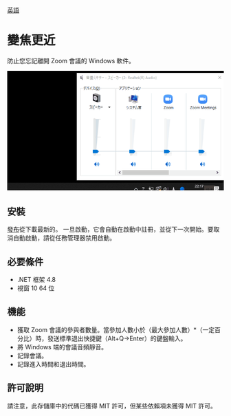 [英語](https://github.com/34j/ZoomCloser/blob/master/README.en.md)

# 變焦更近

防止您忘記離開 Zoom 會議的 Windows 軟件。

![Sample Gif](https://github.com/34j/ZoomCloser/blob/master/ExampleFast.gif)

## 安裝

[發布](https://github.com/34j/ZoomCloser/releases)從下載最新的。
一旦啟動，它會自動在啟動中註冊，並從下一次開始。要取消自動啟動，請從任務管理器禁用啟動。

## 必要條件

-   .NET 框架 4.8
-   視窗 10 64 位

## 機能

-   獲取 Zoom 會議的參與者數量。當參加人數小於（最大參加人數）\*（一定百分比）時，發送標準退出快捷鍵（Alt+Q→Enter）的鍵盤輸入。
-   將 Windows 端的會議音頻靜音。
-   記錄會議。
-   記錄進入時間和退出時間。

## 許可說明

請注意，此存儲庫中的代碼已獲得 MIT 許可，但某些依賴項未獲得 MIT 許可。
